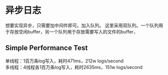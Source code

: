 # 异步日志
想要实现异步，只需要加中间件即可。加入队列。
这里采用双队列。一个队列用于存放空闲buffer，另一个队列用于存放需要写入的文件的buffer，
## Simple Performance Test
单线程：1百万条log写入，耗时471ms，212w logs/second  
多线程：4线程各1百万条log写入，耗时2635ms，151w logs/second